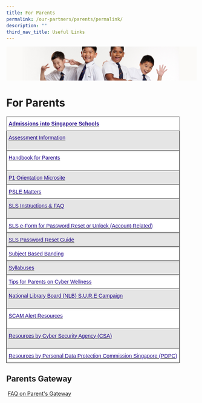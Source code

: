 ```yaml
---
title: For Parents
permalink: /our-partners/parents/permalink/
description: ""
third_nav_title: Useful Links
---
```

![](/images/Sub-banner2.jpg)

For Parents
===========

<style type="text/css">
.tg  {border-collapse:collapse;border-spacing:0;}
.tg td{border-color:black;border-style:solid;border-width:1px;font-family:Arial, sans-serif;font-size:14px;
  overflow:hidden;padding:10px 5px;word-break:normal;}
.tg th{border-color:black;border-style:solid;border-width:1px;font-family:Arial, sans-serif;font-size:14px;
  font-weight:normal;overflow:hidden;padding:10px 5px;word-break:normal;}
.tg .tg-p3qa{background-color:#FFF;color:#21088A;text-align:left;vertical-align:top}
.tg .tg-s1dc{background-color:#E5E5E5;color:#21088A;text-align:left;vertical-align:top}
.tg .tg-gsa6{background-color:#FFF;border-color:inherit;color:#21088A;font-weight:bold;text-align:left;vertical-align:top}
.tg .tg-c8d2{background-color:#E5E5E5;color:#21088A;text-align:left;text-decoration:underline;vertical-align:top}
</style>
<table class="tg">
<thead>
  <tr>
    <th class="tg-gsa6"><a href="https://www.moe.gov.sg/admissions"><span style="text-decoration:none;color:#21088A">Admissions into Singapore Schools</span></a><br></th>
  </tr>
</thead>
<tbody>
  <tr>
    <td class="tg-s1dc"><a href="https://acsj.moe.edu.sg/others/assessment-info"><span style="text-decoration:none;color:#21088A">Assessment Information</span></a><br><br></td>
  </tr>
  <tr>
    <td class="tg-p3qa"><a href="https://acsj.moe.edu.sg/qql/slot/u188/docs/General%20Information/Handbook%20for%20P1%20Parents_final.pdf"><span style="text-decoration:none;color:#21088A">Handbook for Parents</span></a><br><br></td>
  </tr>
  <tr>
    <td class="tg-s1dc"><a href="https://go.gov.sg/acsjp1orientation"><span style="text-decoration:none;color:#21088A">P1 Orientation Microsite</span></a><br></td>
  </tr>
  <tr>
    <td class="tg-p3qa"><a href="https://acsj.moe.edu.sg/our-partners/parents/psle-matters"><span style="text-decoration:none;color:#21088A">PSLE Matters</span></a><br></td>
  </tr>
  <tr>
    <td class="tg-s1dc"><a href="https://acsj.moe.edu.sg/qql/slot/u188/docs/Departments/ICT/SLS%20Instructions%20%20FAQs.pdf"><span style="text-decoration:none;color:#21088A">SLS Instructions &amp; FAQ</span></a><br><br></td>
  </tr>
  <tr>
    <td class="tg-p3qa"><a href="https://go.gov.sg/acsjsls" target="_blank" rel="noopener noreferrer"><span style="text-decoration:none;color:#21088A">SLS e-Form for Password Reset or Unlock (Account-Related)</span></a><br></td>
  </tr>
  <tr>
    <td class="tg-c8d2"><a href="https://acsj-moe-edu-sg-admin.cwp.sg/qql/slot/u188/docs/HBL/2021HBL/SLS%20Password%20Reset%20Students.pdf"><span style="text-decoration:none;color:#21088A">SLS Password Reset Guide</span></a><br></td>
  </tr>
  <tr>
    <td class="tg-p3qa"><a href="https://acsj-moe-edu-sg-admin.cwp.sg/qql/slot/u188/docs/Announcements%202021/MOE_SBB_ENG_revised%201%20Mar%202018.pdf"><span style="text-decoration:none;color:#21088A">Subject Based Banding</span></a></td>
  </tr>
  <tr>
    <td class="tg-s1dc"><a href="https://www.moe.gov.sg/education/syllabuses/"><span style="text-decoration:none;color:#21088A">Syllabuses</span></a><br></td>
  </tr>
  <tr>
    <td class="tg-p3qa"><a href="http://acsj.moe.edu.sg/departments/information-n-communications-technology/useful-links"><span style="text-decoration:none;color:#21088A">Tips for Parents on Cyber Wellness</span></a></td>
  </tr>
  <tr>
    <td class="tg-s1dc"><a href="http://www.nlb.gov.sg/sure/"><span style="text-decoration:none;color:#21088A">National Library Board (NLB) S.U.R.E Campaign</span></a>           <br><br></td>
  </tr>
  <tr>
    <td class="tg-p3qa"><a href="https://www.scamalert.sg/resources/videos"><span style="text-decoration:none;color:#21088A">SCAM Alert Resources</span></a><br><br></td>
  </tr>
  <tr>
    <td class="tg-s1dc"><a href="https://www.csa.gov.sg/gosafeonline"><span style="text-decoration:none;color:#21088A">Resources by Cyber Security Agency (CSA)</span></a><br><br></td>
  </tr>
  <tr>
    <td class="tg-p3qa"><a href="https://www.pdpc.gov.sg/resources/for-individuals"><span style="text-decoration:none;color:#21088A">Resources by Personal Data Protection Commission Singapore (PDPC</span></a>)</td>
  </tr>
</tbody>
</table>

Parents Gateway
---------------

 [FAQ on Parent's Gateway](https://acsj.moe.edu.sg/qql/slot/u376/FAQ%20on%20Parent's%20Gateway.pdf)